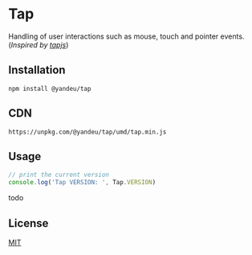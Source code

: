 # Tap

Handling of user interactions such as mouse, touch and pointer events.  
(_Inspired by [tapjs](https://www.npmjs.com/package/tapjs)_)

## Installation

```console
npm install @yandeu/tap
```

## CDN

```console
https://unpkg.com/@yandeu/tap/umd/tap.min.js
```

## Usage

```ts
// print the current version
console.log('Tap VERSION: ', Tap.VERSION)
```

todo

## License

[MIT](LICENSE)
